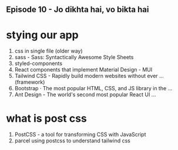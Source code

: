 ## Episode 10 - Jo dikhta hai, vo bikta hai

# stying our app

1. css in single file (older way)
2. sass - Sass: Syntactically Awesome Style Sheets
3. styled-components
4. React components that implement Material Design - MUI
5. Tailwind CSS - Rapidly build modern websites without ever ... (framework)
6. Bootstrap · The most popular HTML, CSS, and JS library in the ...
7. Ant Design - The world's second most popular React UI ...


# what is post css
1. PostCSS - a tool for transforming CSS with JavaScript
2. parcel using postcss to understand tailwind css
